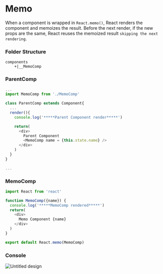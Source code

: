 # Memo

When a component is wrapped in `React.memo()`, React renders the component and memoizes the result. Before the next render, if the new props are the same, React reuses the memoized result `skipping the next rendering`.

### Folder Structure
```
components
    +|__MemoComp
```

### ParentComp

```js
...
import MemoComp from './MemoComp'

class ParentComp extends Component{
  ...
  render(){
    console.log('*****Parent Component render*****')

    return(
      <div>
        Parent Component
        <MemoComp name = {this.state.name} />
      </div>
    )
  }
}

...
```

### MemoComp

```js
import React from 'react'

function MemoComp({name}) {
  console.log('*****MemoComp rendered*****')
  return(
    <div>
      Memo Component {name}
    </div>
  )
}

export default React.memo(MemoComp)
```

### Console
![Untitled design](https://user-images.githubusercontent.com/61664827/137585821-3fd39371-9a59-47d8-b048-4beada82d80d.png)

